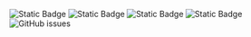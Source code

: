 ![Static Badge](https://img.shields.io/badge/blacklists-60-000000) ![Static Badge](https://img.shields.io/badge/blacklisted-2717428-cc0000) ![Static Badge](https://img.shields.io/badge/whitelisted-2244-00CC00) ![Static Badge](https://img.shields.io/badge/streaming_blacklist-28107-000000) ![GitHub issues](https://img.shields.io/github/issues/fabriziosalmi/blacklists)
